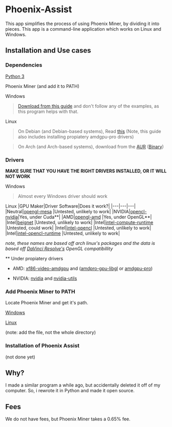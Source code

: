 # Phoenix-Assist
 This app simplifies the process of using Phoenix Miner, by dividing it into pieces. This app is a command-line application which works on Linux and Windows.
 
 ## Installation and Use cases
 
### Dependencies
 [Python 3](https://www.python.org/downloads/)
 
 Phoenix Miner (and add it to PATH)
 
 Windows
 > [Download from this guide](https://phoenixminer.org/download/latest/) and don't follow any of the examples, as this program helps with that.
 
 Linux 
 > On Debian (and Debian-based systems), Read [this](https://github.com/ubden/Miner-Phoenixminer/blob/main/Linux-Ubuntu.md) (Note, this guide also includes installing propiatery amdgpu-pro drivers) 
 
 > On Arch (and Arch-based systems), download from the [AUR](https://aur.archlinux.org/packages/phoenixminer/) ([Binary](https://aur.archlinux.org/packages/phoenixminer-bin/))
### Drivers
**MAKE SURE THAT YOU HAVE THE RIGHT DRIVERS INSTALLED, OR IT WILL NOT WORK**

Windows
> Almost every Windows driver should work

Linux
|GPU Maker|Driver Software|Does it work?|
|---|---|---|
|Neutral|[opengl-mesa](https://archlinux.org/packages/extra/x86_64/opencl-mesa/) |Untested, unlikely to work|
|NVIDIA|[opencl-nvidia](https://archlinux.org/packages/extra/x86_64/opencl-nvidia/)|Yes, under Cuda**|
|AMD|[opengl-amd](https://aur.archlinux.org/packages/opencl-amd/) |Yes, under OpenGL**|
|Intel|[beignet](https://aur.archlinux.org/packages/beignet/) |Untested, unlikely to work|
|Intel|[intel-compute-runtime](https://archlinux.org/packages/?name=intel-compute-runtime) |Untested, could work|
|Intel|[intel-opencl](https://aur.archlinux.org/packages/intel-opencl/) |Untested, unlikely to work|
|Intel|[intel-opencl-runtime](https://aur.archlinux.org/packages/intel-opencl-runtime/) |Untested, unlikely to work|

*note, these names are based off arch linux's packages and the data is based off [DaVinci Resolve's](https://wiki.archlinux.org/title/DaVinci_Resolve#Installation) OpenGL compatibillity*
 
 ** Under propiatery drivers

 * AMD: [xf86-video-amdgpu](https://archlinux.org/packages/extra/x86_64/xf86-video-amdgpu/) and ([amdpro-gpu-libgl](https://aur.archlinux.org/packages/amdgpu-pro-libgl/) or [amdgpu-pro](https://aur.archlinux.org/pkgbase/amdgpu-pro-installer))

 * NVIDIA: [nvidia](https://archlinux.org/packages/extra/x86_64/nvidia/) and [nvidia-utils](https://archlinux.org/packages/extra/x86_64/nvidia-utils/)

 ### Add Phoenix Miner to PATH
 
 Locate Phoenix Miner and get it's path.
 
 [Windows](https://www.architectryan.com/2018/03/17/add-to-the-path-on-windows-10/)
 
 [Linux](https://linuxize.com/post/how-to-add-directory-to-path-in-linux/#adding-a-directory-to-your-path) 
 
 (note: add the file, not the whole directory)
 
 ### Installation of Phoenix Assist
 (not done yet)

 ## Why?
 I made a similar program a while ago, but accidentally deleted it off of my computer. So, i rewrote it in Python and made it open source.

 ## Fees
 We do not have fees, but Phoenix Miner takes a 0.65% fee.
